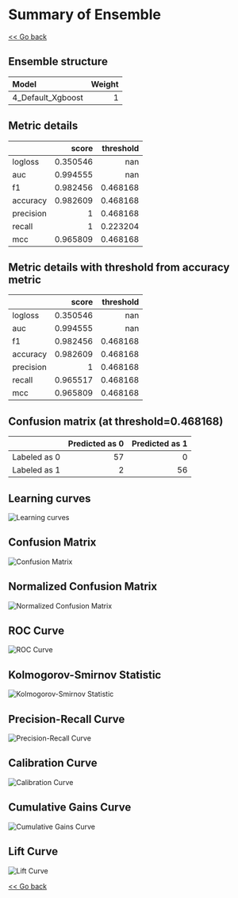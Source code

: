 # Summary of Ensemble

[<< Go back](../README.md)


## Ensemble structure
| Model             |   Weight |
|:------------------|---------:|
| 4_Default_Xgboost |        1 |

## Metric details
|           |    score |   threshold |
|:----------|---------:|------------:|
| logloss   | 0.350546 |  nan        |
| auc       | 0.994555 |  nan        |
| f1        | 0.982456 |    0.468168 |
| accuracy  | 0.982609 |    0.468168 |
| precision | 1        |    0.468168 |
| recall    | 1        |    0.223204 |
| mcc       | 0.965809 |    0.468168 |


## Metric details with threshold from accuracy metric
|           |    score |   threshold |
|:----------|---------:|------------:|
| logloss   | 0.350546 |  nan        |
| auc       | 0.994555 |  nan        |
| f1        | 0.982456 |    0.468168 |
| accuracy  | 0.982609 |    0.468168 |
| precision | 1        |    0.468168 |
| recall    | 0.965517 |    0.468168 |
| mcc       | 0.965809 |    0.468168 |


## Confusion matrix (at threshold=0.468168)
|              |   Predicted as 0 |   Predicted as 1 |
|:-------------|-----------------:|-----------------:|
| Labeled as 0 |               57 |                0 |
| Labeled as 1 |                2 |               56 |

## Learning curves
![Learning curves](learning_curves.png)
## Confusion Matrix

![Confusion Matrix](confusion_matrix.png)


## Normalized Confusion Matrix

![Normalized Confusion Matrix](confusion_matrix_normalized.png)


## ROC Curve

![ROC Curve](roc_curve.png)


## Kolmogorov-Smirnov Statistic

![Kolmogorov-Smirnov Statistic](ks_statistic.png)


## Precision-Recall Curve

![Precision-Recall Curve](precision_recall_curve.png)


## Calibration Curve

![Calibration Curve](calibration_curve_curve.png)


## Cumulative Gains Curve

![Cumulative Gains Curve](cumulative_gains_curve.png)


## Lift Curve

![Lift Curve](lift_curve.png)



[<< Go back](../README.md)
